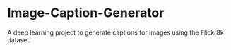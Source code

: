# Image-Caption-Generator
A deep learning project to generate captions for images using the Flickr8k dataset.
